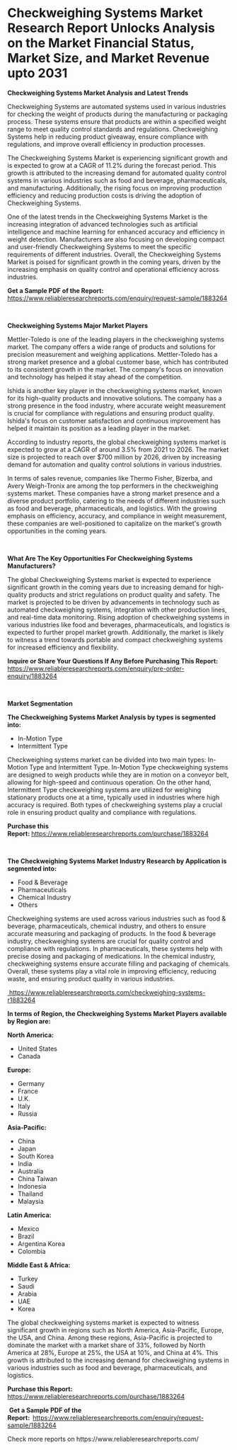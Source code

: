 <p><h1>Checkweighing Systems Market Research Report Unlocks Analysis on the Market Financial Status, Market Size, and Market Revenue upto 2031</h1></p><p><strong>Checkweighing Systems Market Analysis and Latest Trends</strong></p>
<p><p>Checkweighing Systems are automated systems used in various industries for checking the weight of products during the manufacturing or packaging process. These systems ensure that products are within a specified weight range to meet quality control standards and regulations. Checkweighing Systems help in reducing product giveaway, ensure compliance with regulations, and improve overall efficiency in production processes.</p><p>The Checkweighing Systems Market is experiencing significant growth and is expected to grow at a CAGR of 11.2% during the forecast period. This growth is attributed to the increasing demand for automated quality control systems in various industries such as food and beverage, pharmaceuticals, and manufacturing. Additionally, the rising focus on improving production efficiency and reducing production costs is driving the adoption of Checkweighing Systems.</p><p>One of the latest trends in the Checkweighing Systems Market is the increasing integration of advanced technologies such as artificial intelligence and machine learning for enhanced accuracy and efficiency in weight detection. Manufacturers are also focusing on developing compact and user-friendly Checkweighing Systems to meet the specific requirements of different industries. Overall, the Checkweighing Systems Market is poised for significant growth in the coming years, driven by the increasing emphasis on quality control and operational efficiency across industries.</p></p>
<p><strong>Get a Sample PDF of the Report:&nbsp;</strong> <a href="https://www.reliableresearchreports.com/enquiry/request-sample/1883264">https://www.reliableresearchreports.com/enquiry/request-sample/1883264</a></p>
<p>&nbsp;</p>
<p><strong>Checkweighing Systems Major Market Players</strong></p>
<p><p>Mettler-Toledo is one of the leading players in the checkweighing systems market. The company offers a wide range of products and solutions for precision measurement and weighing applications. Mettler-Toledo has a strong market presence and a global customer base, which has contributed to its consistent growth in the market. The company's focus on innovation and technology has helped it stay ahead of the competition.</p><p>Ishida is another key player in the checkweighing systems market, known for its high-quality products and innovative solutions. The company has a strong presence in the food industry, where accurate weight measurement is crucial for compliance with regulations and ensuring product quality. Ishida's focus on customer satisfaction and continuous improvement has helped it maintain its position as a leading player in the market.</p><p>According to industry reports, the global checkweighing systems market is expected to grow at a CAGR of around 3.5% from 2021 to 2026. The market size is projected to reach over $700 million by 2026, driven by increasing demand for automation and quality control solutions in various industries.</p><p>In terms of sales revenue, companies like Thermo Fisher, Bizerba, and Avery Weigh-Tronix are among the top performers in the checkweighing systems market. These companies have a strong market presence and a diverse product portfolio, catering to the needs of different industries such as food and beverage, pharmaceuticals, and logistics. With the growing emphasis on efficiency, accuracy, and compliance in weight measurement, these companies are well-positioned to capitalize on the market's growth opportunities in the coming years.</p></p>
<p>&nbsp;</p>
<p><strong>What Are The Key Opportunities For Checkweighing Systems Manufacturers?</strong></p>
<p><p>The global Checkweighing Systems market is expected to experience significant growth in the coming years due to increasing demand for high-quality products and strict regulations on product quality and safety. The market is projected to be driven by advancements in technology such as automated checkweighing systems, integration with other production lines, and real-time data monitoring. Rising adoption of checkweighing systems in various industries like food and beverages, pharmaceuticals, and logistics is expected to further propel market growth. Additionally, the market is likely to witness a trend towards portable and compact checkweighing systems for increased efficiency and flexibility.</p></p>
<p><strong>Inquire or Share Your Questions If Any Before Purchasing This Report:</strong> <a href="https://www.reliableresearchreports.com/enquiry/pre-order-enquiry/1883264">https://www.reliableresearchreports.com/enquiry/pre-order-enquiry/1883264</a></p>
<p>&nbsp;</p>
<p><strong>Market Segmentation</strong></p>
<p><strong>The Checkweighing Systems Market Analysis by types is segmented into:</strong></p>
<p><ul><li>In-Motion Type</li><li>Intermittent Type</li></ul></p>
<p><p>Checkweighing systems market can be divided into two main types: In-Motion Type and Intermittent Type. In-Motion Type checkweighing systems are designed to weigh products while they are in motion on a conveyor belt, allowing for high-speed and continuous operation. On the other hand, Intermittent Type checkweighing systems are utilized for weighing stationary products one at a time, typically used in industries where high accuracy is required. Both types of checkweighing systems play a crucial role in ensuring product quality and compliance with regulations.</p></p>
<p><strong>Purchase this Report:&nbsp;</strong><a href="https://www.reliableresearchreports.com/purchase/1883264">https://www.reliableresearchreports.com/purchase/1883264</a></p>
<p>&nbsp;</p>
<p><strong>The Checkweighing Systems Market Industry Research by Application is segmented into:</strong></p>
<p><ul><li>Food & Beverage</li><li>Pharmaceuticals</li><li>Chemical Industry</li><li>Others</li></ul></p>
<p><p>Checkweighing systems are used across various industries such as food & beverage, pharmaceuticals, chemical industry, and others to ensure accurate measuring and packaging of products. In the food & beverage industry, checkweighing systems are crucial for quality control and compliance with regulations. In pharmaceuticals, these systems help with precise dosing and packaging of medications. In the chemical industry, checkweighing systems ensure accurate filling and packaging of chemicals. Overall, these systems play a vital role in improving efficiency, reducing waste, and ensuring product quality in various industries.</p></p>
<p><a href="https://www.reliableresearchreports.com/checkweighing-systems-r1883264">&nbsp;https://www.reliableresearchreports.com/checkweighing-systems-r1883264</a></p>
<p><strong>In terms of Region, the Checkweighing Systems Market Players available by Region are:</strong></p>
<p>
    <p> <strong> North America: </strong>
        <ul>
            <li>United States</li>
            <li>Canada</li>
        </ul>
        </p> 
    <p> <strong> Europe: </strong>
        <ul>
            <li>Germany</li>
            <li>France</li>
            <li>U.K.</li>
            <li>Italy</li>
            <li>Russia</li>
        </ul>
        </p> 
    <p> <strong> Asia-Pacific: </strong>
        <ul>
            <li>China</li>
            <li>Japan</li>
            <li>South Korea</li>
            <li>India</li>
            <li>Australia</li>
            <li>China Taiwan</li>
            <li>Indonesia</li>
            <li>Thailand</li>
            <li>Malaysia</li>
        </ul>
        </p> 
    <p> <strong> Latin America: </strong>
        <ul>
            <li>Mexico</li>
            <li>Brazil</li>
            <li>Argentina Korea</li>
            <li>Colombia</li>
        </ul>
        </p> 
    <p> <strong> Middle East & Africa: </strong>
        <ul>
            <li>Turkey</li>
            <li>Saudi</li>
            <li>Arabia</li>
            <li>UAE</li>
            <li>Korea</li>
        </ul>
    </p>
    </p>
<p><p>The global checkweighing systems market is expected to witness significant growth in regions such as North America, Asia-Pacific, Europe, the USA, and China. Among these regions, Asia-Pacific is projected to dominate the market with a market share of 33%, followed by North America at 28%, Europe at 25%, the USA at 10%, and China at 4%. This growth is attributed to the increasing demand for checkweighing systems in various industries such as food and beverage, pharmaceuticals, and logistics.</p></p>
<p><strong>Purchase this Report: </strong><a href="https://www.reliableresearchreports.com/purchase/1883264">https://www.reliableresearchreports.com/purchase/1883264</a></p>
<p>&nbsp;<strong>Get a Sample PDF of the Report:&nbsp;&nbsp;</strong><a href="https://www.reliableresearchreports.com/enquiry/request-sample/1883264">https://www.reliableresearchreports.com/enquiry/request-sample/1883264</a></p>
<p><strong></strong></p>
<p>Check more reports on https://www.reliableresearchreports.com/</p>